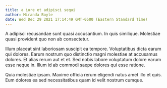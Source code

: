 ```yaml
---
title: a iure et adipisci sequi
author: Miranda Boyle
date: Wed Dec 29 2021 17:14:49 GMT-0500 (Eastern Standard Time)
---
```

A adipisci recusandae sunt quasi accusantium. In quis similique. Molestiae quasi provident quo non ab consectetur.

 Illum placeat sint laboriosam suscipit ea tempore. Voluptatibus dicta earum qui dolores. Earum nostrum quo distinctio magni molestiae at accusamus dolores. Et alias rerum aut et et. Sed nobis labore voluptatum dolore earum esse neque in. Illum id ab commodi saepe dolores qui esse ratione.

 Quia molestiae ipsam. Maxime officia rerum eligendi natus amet illo et quis. Eum dolores ea sed necessitatibus quam id velit nostrum cumque.